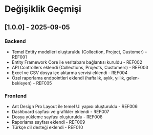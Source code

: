 # Değişiklik Geçmişi

## [1.0.0] - 2025-09-05

### Backend
- Temel Entity modelleri oluşturuldu (Collection, Project, Customer) - REF001
- Entity Framework Core ile veritabanı bağlantısı kuruldu - REF002
- API Controllers eklendi (Collections, Projects, Customers) - REF003
- Excel ve CSV dosya içe aktarma servisi eklendi - REF004
- Özel raporlama endpointleri eklendi (haftalık, aylık, yıllık, gelen-bekleyen) - REF005

### Frontend
- Ant Design Pro Layout ile temel UI yapısı oluşturuldu - REF006
- Dashboard sayfası ve grafikler eklendi - REF007
- Dosya yükleme sayfası oluşturuldu - REF008
- Raporlama sayfası eklendi - REF009
- Türkçe dil desteği eklendi - REF010
